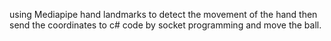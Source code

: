 using Mediapipe hand landmarks to detect the movement of the hand then send the coordinates to c# code by socket programming and move the ball.
